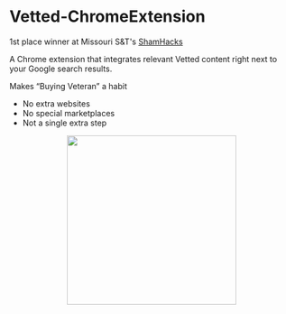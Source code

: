 # Vetted-ChromeExtension

1st place winner at Missouri S&T's [ShamHacks](https://shamhacks2018.devpost.com/)

A Chrome extension that integrates relevant Vetted content right next to your Google search results.

Makes “Buying Veteran” a habit
- No extra websites
- No special marketplaces
- Not a single extra step

<p align="center">
<img src='https://raw.githubusercontent.com/shanebodimer/Vetted-ChromeExtension/master/screenshot.png' width='300'>
</p>
